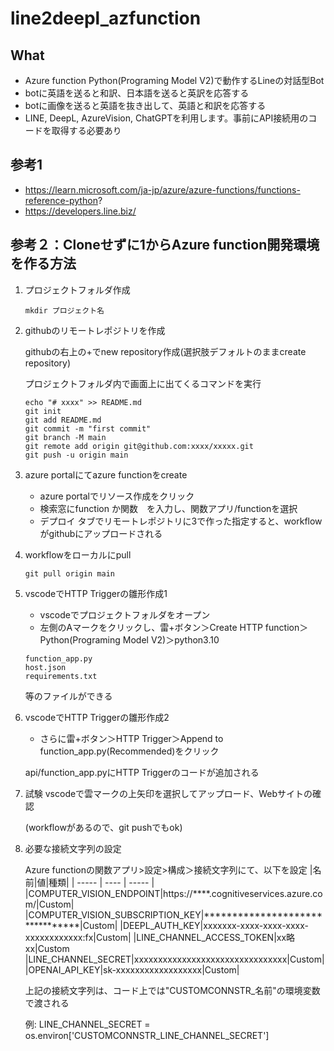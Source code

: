 # line2deepl_azfunction
## What
- Azure function Python(Programing Model V2)で動作するLineの対話型Bot
- botに英語を送ると和訳、日本語を送ると英訳を応答する
- botに画像を送ると英語を抜き出して、英語と和訳を応答する
- LINE, DeepL, AzureVision, ChatGPTを利用します。事前にAPI接続用のコードを取得する必要あり

## 参考1
- https://learn.microsoft.com/ja-jp/azure/azure-functions/functions-reference-python?
- https://developers.line.biz/



## 参考２：Cloneせずに1からAzure function開発環境を作る方法

1. プロジェクトフォルダ作成
    ```
    mkdir プロジェクト名
    ```

2. githubのリモートレポジトリを作成

    githubの右上の+でnew repository作成(選択肢デフォルトのままcreate repository)

    プロジェクトフォルダ内で画面上に出てくるコマンドを実行
    ```
    echo "# xxxx" >> README.md
    git init
    git add README.md
    git commit -m "first commit"
    git branch -M main
    git remote add origin git@github.com:xxxx/xxxxx.git
    git push -u origin main
    ```

4. azure portalにてazure functionをcreate

    - azure portalでリソース作成をクリック
    - 検索窓にfunction か関数　を入力し、関数アプリ/functionを選択
    - デプロイ タブでリモートレポジトリに3で作った指定すると、workflowがgithubにアップロードされる

5. workflowをローカルにpull

    ```
    git pull origin main
    ```

6. vscodeでHTTP Triggerの雛形作成1

    - vscodeでプロジェクトフォルダをオープン
    - 左側のAマークをクリックし、雷+ボタン＞Create HTTP function＞Python(Programing Model V2)＞python3.10
    ```
    function_app.py
    host.json
    requirements.txt
    ```
    等のファイルができる

7. vscodeでHTTP Triggerの雛形作成2
    - さらに雷+ボタン＞HTTP Trigger＞Append to function_app.py(Recommended)をクリック

    api/function_app.pyにHTTP Triggerのコードが追加される

8. 試験
    vscodeで雲マークの上矢印を選択してアップロード、Webサイトの確認
    
    (workflowがあるので、git pushでもok)


9. 必要な接続文字列の設定

    Azure functionの関数アプリ>設定>構成＞接続文字列にて、以下を設定
    |名前|値|種類|
    | ----- | ---- | ----- |
    |COMPUTER_VISION_ENDPOINT|https://****.cognitiveservices.azure.com/|Custom|
    |COMPUTER_VISION_SUBSCRIPTION_KEY|********************************|Custom|
    |DEEPL_AUTH_KEY|xxxxxxx-xxxx-xxxx-xxxx-xxxxxxxxxxxx:fx|Custom|
    |LINE_CHANNEL_ACCESS_TOKEN|xx略xx|Custom
    |LINE_CHANNEL_SECRET|xxxxxxxxxxxxxxxxxxxxxxxxxxxxxxxx|Custom|
    |OPENAI_API_KEY|sk-xxxxxxxxxxxxxxxxxx|Custom|

    上記の接続文字列は、コード上では"CUSTOMCONNSTR_名前"の環境変数で渡される

    例: LINE_CHANNEL_SECRET = os.environ['CUSTOMCONNSTR_LINE_CHANNEL_SECRET']


